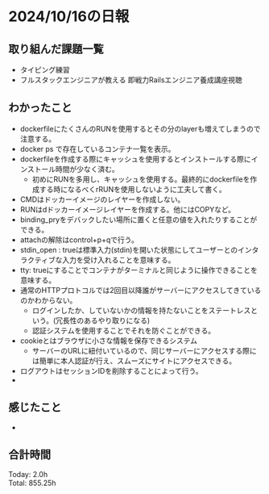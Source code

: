 # 2024/10/16の日報
## 取り組んだ課題一覧
* タイピング練習
* フルスタックエンジニアが教える 即戦力Railsエンジニア養成講座視聴
## わかったこと
*  dockerfileにたくさんのRUNを使用するとその分のlayerも増えてしまうので注意する。
*  docker ps で存在しているコンテナ一覧を表示。
*  dockerfileを作成する際にキャッシュを使用するとインストールする際にインストール時間が少なく済む。
   * 初めにRUNを多用し、キャッシュを使用する。最終的にdockerfileを作成する時になるべくrRUNを使用しないように工夫して書く。
*  CMDはドッカーイメージのレイヤーを作成しない。
 * RUNはdドッカーイメージレイヤーを作成する。他にはCOPYなど。  
*  binding_pryをデバックしたい場所に置くと任意の値を入れたりすることができる。
*  attachの解除はcontrol+p+qで行う。
*  stdin_open : trueは標準入力(stdin)を開いた状態にしてユーザーとのインタラクティブな入力を受け入れることを意味する。
*  tty: trueにすることでコンテナがターミナルと同じように操作できることを意味する。
*  通常のHTTPプロトコルでは2回目以降誰がサーバーにアクセスしてきているのかわからない。
   *  ログインしたか、していないかの情報を持たないことをステートレスという。(冗長性のあるやり取りになる)  
   *  認証システムを使用することでそれを防ぐことができる。
*  cookieとはブラウザに小さな情報を保存できるシステム
   *  サーバーのURLに紐付いているので、同じサーバーにアクセスする際には簡単に本人認証が行え、スムーズにサイトにアクセスできる。
*  ログアウトはセッションIDを削除することによって行う。
*        
## 感じたこと
 *  
## 合計時間  
Today: 2.0h<br>
Total: 855.25h
